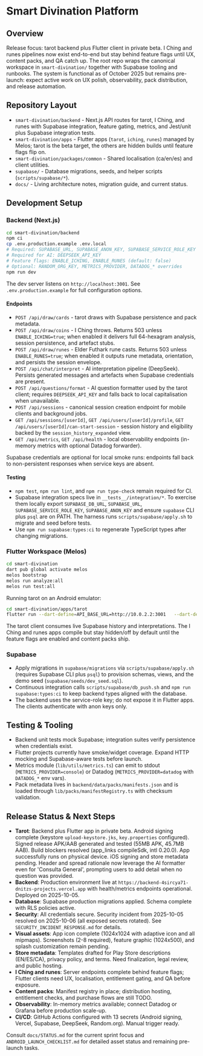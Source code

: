# Smart Divination Platform

## Overview
Release focus: tarot backend plus Flutter client in private beta. I Ching and runes pipelines now exist end-to-end but stay behind feature flags until UX, content packs, and QA catch up. The root repo wraps the canonical workspace in `smart-divination/` together with Supabase tooling and runbooks. The system is functional as of October 2025 but remains pre-launch: expect active work on UX polish, observability, pack distribution, and release automation.

## Repository Layout
- `smart-divination/backend` - Next.js API routes for tarot, I Ching, and runes with Supabase integration, feature gating, metrics, and Jest/unit plus Supabase integration tests.
- `smart-divination/apps` - Flutter apps (`tarot`, `iching`, `runes`) managed by Melos; tarot is the beta target, the others are hidden builds until feature flags flip on.
- `smart-divination/packages/common` - Shared localisation (ca/en/es) and client utilities.
- `supabase/` - Database migrations, seeds, and helper scripts (`scripts/supabase/*`).
- `docs/` - Living architecture notes, migration guide, and current status.

## Development Setup
### Backend (Next.js)
```bash
cd smart-divination/backend
npm ci
cp .env.production.example .env.local
# Required: SUPABASE_URL, SUPABASE_ANON_KEY, SUPABASE_SERVICE_ROLE_KEY
# Required for AI: DEEPSEEK_API_KEY
# Feature flags: ENABLE_ICHING, ENABLE_RUNES (default: false)
# Optional: RANDOM_ORG_KEY, METRICS_PROVIDER, DATADOG_* overrides
npm run dev
```
The dev server listens on `http://localhost:3001`. See `.env.production.example` for full configuration options.

#### Endpoints
- `POST /api/draw/cards` - tarot draws with Supabase persistence and pack metadata.
- `POST /api/draw/coins` - I Ching throws. Returns 503 unless `ENABLE_ICHING=true`; when enabled it delivers full 64-hexagram analysis, session persistence, and artefact stubs.
- `POST /api/draw/runes` - Elder Futhark rune casts. Returns 503 unless `ENABLE_RUNES=true`; when enabled it outputs rune metadata, orientation, and persists the session envelope.
- `POST /api/chat/interpret` - AI interpretation pipeline (DeepSeek). Persists generated messages and artefacts when Supabase credentials are present.
- `POST /api/questions/format` - AI question formatter used by the tarot client; requires `DEEPSEEK_API_KEY` and falls back to local capitalisation when unavailable.
- `POST /api/sessions` - canonical session creation endpoint for mobile clients and background jobs.
- `GET /api/sessions/[userId]`, `GET /api/users/[userId]/profile`, `GET /api/users/[userId]/can-start-session` - session history and eligibility backed by the `session_history_expanded` view.
- `GET /api/metrics`, `GET /api/health` - local observability endpoints (in-memory metrics with optional Datadog forwarder).

Supabase credentials are optional for local smoke runs: endpoints fall back to non-persistent responses when service keys are absent.

#### Testing
- `npm test`, `npm run lint`, and `npm run type-check` remain required for CI.
- Supabase integration specs live in `__tests__/integration/*`. To exercise them locally export `SUPABASE_DB_URL`, `SUPABASE_URL`, `SUPABASE_SERVICE_ROLE_KEY`, `SUPABASE_ANON_KEY` and ensure `supabase` CLI plus `psql` are on PATH. The harness runs `scripts/supabase/apply.sh` to migrate and seed before tests.
- Use `npm run supabase:types:ci` to regenerate TypeScript types after changing migrations.

### Flutter Workspace (Melos)
```bash
cd smart-divination
dart pub global activate melos
melos bootstrap
melos run analyze:all
melos run test:all
```

Running tarot on an Android emulator:
```bash
cd smart-divination/apps/tarot
flutter run --dart-define=API_BASE_URL=http://10.0.2.2:3001   --dart-define=SUPABASE_URL=https://<project>.supabase.co   --dart-define=SUPABASE_ANON_KEY=<public-anon-key>
```
The tarot client consumes live Supabase history and interpretations. The I Ching and runes apps compile but stay hidden/off by default until the feature flags are enabled and content packs ship.

### Supabase
- Apply migrations in `supabase/migrations` via `scripts/supabase/apply.sh` (requires Supabase CLI plus `psql`) to provision schemas, views, and the demo seed (`supabase/seeds/dev_seed.sql`).
- Continuous integration calls `scripts/supabase/db_push.sh` and `npm run supabase:types:ci` to keep backend types aligned with the database.
- The backend uses the service-role key; do not expose it in Flutter apps. The clients authenticate with anon keys only.

## Testing & Tooling
- Backend unit tests mock Supabase; integration suites verify persistence when credentials exist.
- Flutter projects currently have smoke/widget coverage. Expand HTTP mocking and Supabase-aware tests before launch.
- Metrics module (`lib/utils/metrics.ts`) can emit to stdout (`METRICS_PROVIDER=console`) or Datadog (`METRICS_PROVIDER=datadog` with `DATADOG_*` env vars).
- Pack metadata lives in `backend/data/packs/manifests.json` and is loaded through `lib/packs/manifestRegistry.ts` with checksum validation.

## Release Status & Next Steps
- **Tarot**: Backend plus Flutter app in private beta. Android signing complete (keystore `upload-keystore.jks`, `key.properties` configured). Signed release APK/AAB generated and tested (55MB APK, 45.7MB AAB). Build blockers resolved (app_links compileSdk, intl 0.20.0). App successfully runs on physical device. iOS signing and store metadata pending. Header and spread rationale now leverage the AI formatter even for 'Consulta General', prompting users to add detail when no question was provided.
- **Backend**: Production environment live at `https://backend-4sircya71-dnitzs-projects.vercel.app` with health/metrics endpoints operational. Deployed on 2025-10-05.
- **Database**: Supabase production migrations applied. Schema complete with RLS policies active.
- **Security**: All credentials secure. Security incident from 2025-10-05 resolved on 2025-10-06 (all exposed secrets rotated). See `SECURITY_INCIDENT_RESPONSE.md` for details.
- **Visual assets**: App icon complete (1024x1024 with adaptive icon and all mipmaps). Screenshots (2-8 required), feature graphic (1024x500), and splash customization remain pending.
- **Store metadata**: Templates drafted for Play Store descriptions (EN/ES/CA), privacy policy, and terms. Need finalization, legal review, and public hosting.
- **I Ching and runes**: Server endpoints complete behind feature flags; Flutter clients need UX, localisation, entitlement gating, and QA before exposure.
- **Content packs**: Manifest registry in place; distribution hosting, entitlement checks, and purchase flows are still TODO.
- **Observability**: In-memory metrics available; connect Datadog or Grafana before production scale-up.
- **CI/CD**: GitHub Actions configured with 13 secrets (Android signing, Vercel, Supabase, DeepSeek, Random.org). Manual trigger ready.

Consult `docs/STATUS.md` for the current sprint focus and `ANDROID_LAUNCH_CHECKLIST.md` for detailed asset status and remaining pre-launch tasks.
